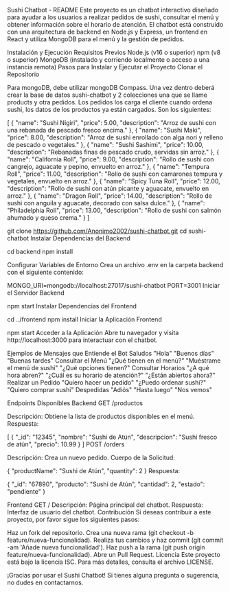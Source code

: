 Sushi Chatbot - README
Este proyecto es un chatbot interactivo diseñado para ayudar a los usuarios a realizar pedidos de sushi, consultar el menú y obtener información sobre el horario de atención. El chatbot está construido con una arquitectura de backend en Node.js y Express, un frontend en React y utiliza MongoDB para el menú y la gestión de pedidos.

Instalación y Ejecución
Requisitos Previos
Node.js (v16 o superior)
npm (v8 o superior)
MongoDB (instalado y corriendo localmente o acceso a una instancia remota)
Pasos para Instalar y Ejecutar el Proyecto
Clonar el Repositorio

Para mongoDB, debe utilizar mongoDB Compass. Una vez dentro deberá crear la base de datos sushi-chatbot	y 2 colecciones una que se llame products y otra pedidos. Los pedidos los carga el cliente cuando ordena sushi, los datos de los productos ya están cargados. Son los siguientes:


[
  {
    "name": "Sushi Nigiri",
    "price": 5.00,
    "description": "Arroz de sushi con una rebanada de pescado fresco encima."
  },
  {
    "name": "Sushi Maki",
    "price": 8.00,
    "description": "Arroz de sushi enrollado con alga nori y relleno de pescado o vegetales."
  },
  {
    "name": "Sushi Sashimi",
    "price": 10.00,
    "description": "Rebanadas finas de pescado crudo, servidas sin arroz."
  },
  {
    "name": "California Roll",
    "price": 9.00,
    "description": "Rollo de sushi con cangrejo, aguacate y pepino, envuelto en arroz."
  },
  {
    "name": "Tempura Roll",
    "price": 11.00,
    "description": "Rollo de sushi con camarones tempura y vegetales, envuelto en arroz."
  },
  {
    "name": "Spicy Tuna Roll",
    "price": 12.00,
    "description": "Rollo de sushi con atún picante y aguacate, envuelto en arroz."
  },
  {
    "name": "Dragon Roll",
    "price": 14.00,
    "description": "Rollo de sushi con anguila y aguacate, decorado con salsa dulce."
  },
  {
    "name": "Philadelphia Roll",
    "price": 13.00,
    "description": "Rollo de sushi con salmón ahumado y queso crema."
  }
]





git clone https://github.com/Anonimo2002/sushi-chatbot.git
cd sushi-chatbot
Instalar Dependencias del Backend

cd backend
npm install

Configurar Variables de Entorno Crea un archivo .env en la carpeta backend con el siguiente contenido:


MONGO_URI=mongodb://localhost:27017/sushi-chatbot
PORT=3001
Iniciar el Servidor Backend


npm start
Instalar Dependencias del Frontend


cd ../frontend
npm install
Iniciar la Aplicación Frontend


npm start
Acceder a la Aplicación Abre tu navegador y visita http://localhost:3000 para interactuar con el chatbot.

Ejemplos de Mensajes que Entiende el Bot
Saludos
"Hola"
"Buenos días"
"Buenas tardes"
Consultar el Menú
"¿Qué tienen en el menú?"
"Muéstrame el menú de sushi"
"¿Qué opciones tienen?"
Consultar Horarios
"¿A qué hora abren?"
"¿Cuál es su horario de atención?"
"¿Están abiertos ahora?"
Realizar un Pedido
"Quiero hacer un pedido"
"¿Puedo ordenar sushi?"
"Quiero comprar sushi"
Despedidas
"Adiós"
"Hasta luego"
"Nos vemos"


Endpoints Disponibles
Backend
GET /productos

Descripción: Obtiene la lista de productos disponibles en el menú.
Respuesta:

[
  {
    "_id": "12345",
    "nombre": "Sushi de Atún",
    "descripcion": "Sushi fresco de atún",
    "precio": 10.99
  }
]
POST /orders

Descripción: Crea un nuevo pedido.
Cuerpo de la Solicitud:


{
  "productName": "Sushi de Atún",
  "quantity": 2
}
Respuesta:

{
  "_id": "67890",
  "producto": "Sushi de Atún",
  "cantidad": 2,
  "estado": "pendiente"
}


Frontend
GET /
Descripción: Página principal del chatbot.
Respuesta: Interfaz de usuario del chatbot.
Contribución
Si deseas contribuir a este proyecto, por favor sigue los siguientes pasos:

Haz un fork del repositorio.
Crea una nueva rama (git checkout -b feature/nueva-funcionalidad).
Realiza tus cambios y haz commit (git commit -am 'Añade nueva funcionalidad').
Haz push a la rama (git push origin feature/nueva-funcionalidad).
Abre un Pull Request.
Licencia
Este proyecto está bajo la licencia ISC. Para más detalles, consulta el archivo LICENSE.

¡Gracias por usar el Sushi Chatbot! Si tienes alguna pregunta o sugerencia, no dudes en contactarnos.